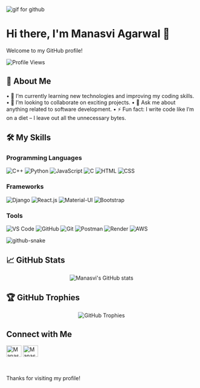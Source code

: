 <img src="https://i.imgur.com/1ZvVkDc.gif" alt="gif for github"></img>

# Hi there, I'm Manasvi Agarwal 👋

Welcome to my GitHub profile!

![Profile Views](https://komarev.com/ghpvc/?username=Manasvi10ag&color=blueviolet)

## 🚀 About Me

•⁠  ⁠🌱 I’m currently learning new technologies and improving my coding skills.
•⁠  ⁠👯 I’m looking to collaborate on exciting projects.
•⁠  ⁠💬 Ask me about anything related to software development.
•⁠  ⁠⚡ Fun fact: I write code like I’m on a diet – I leave out all the unnecessary bytes.

## 🛠 My Skills

<!-- - *Languages*: JavaScript, C++, TypeScript
•⁠  ⁠*Frameworks*: Reactjs, Expressjs, Bootstrap
•⁠  ⁠*Tools*: Git, Github, Docker, Kubernetes, AWS, Postman -->

### Programming Languages  
![C++](https://img.shields.io/badge/C++-00599C?style=for-the-badge&logo=c%2B%2B&logoColor=white)
![Python](https://img.shields.io/badge/Python-3776AB?style=for-the-badge&logo=python&logoColor=white)
![JavaScript](https://img.shields.io/badge/JavaScript-F7DF1E?style=for-the-badge&logo=javascript&logoColor=black)
![C](https://img.shields.io/badge/C-A8B9CC?style=for-the-badge&logo=c&logoColor=white)
![HTML](https://img.shields.io/badge/HTML-E34F26?style=for-the-badge&logo=html5&logoColor=white)
![CSS](https://img.shields.io/badge/CSS-1572B6?style=for-the-badge&logo=css3&logoColor=white)

### Frameworks
![Django](https://img.shields.io/badge/Django-092E20?style=for-the-badge&logo=django&logoColor=white)
![React.js](https://img.shields.io/badge/React.js-61DAFB?style=for-the-badge&logo=react&logoColor=black)
![Material-UI](https://img.shields.io/badge/Material--UI-0081CB?style=for-the-badge&logo=material-ui&logoColor=white)
![Bootstrap](https://img.shields.io/badge/Bootstrap-7952B3?style=for-the-badge&logo=bootstrap&logoColor=white)

### Tools  
![VS Code](https://img.shields.io/badge/VS%20Code-0078D4?style=for-the-badge&logo=visual-studio-code&logoColor=white)
![GitHub](https://img.shields.io/badge/GitHub-181717?style=for-the-badge&logo=github&logoColor=white)
![Git](https://img.shields.io/badge/Git-F05032?style=for-the-badge&logo=git&logoColor=white)
![Postman](https://img.shields.io/badge/Postman-FD602F?style=for-the-badge&logo=postman&logoColor=white)
![Render](https://img.shields.io/badge/Render-46E3B7?style=for-the-badge&logo=render&logoColor=white)
![AWS](https://img.shields.io/badge/AWS-232F3E?style=for-the-badge&logo=amazon-aws&logoColor=white)

<picture>
  <source media="(prefers-color-scheme: dark)" srcset="https://raw.githubusercontent.com/Manasvi10ag/Manasvi10ag/output/github-snake-dark.svg" />
  <source media="(prefers-color-scheme: light)" srcset="https://raw.githubusercontent.com/Manasvi10ag/Manasvi10ag/output/github-snake.svg" />
  <img alt="github-snake" src="https://raw.githubusercontent.com/tobiasmeyhoefer/tobiasmeyhoefer/output/github-snake.svg" />
</picture>

## 📈 GitHub Stats

<p align="center">
  <img src="https://github-readme-stats.vercel.app/api?username=Manasvi10ag&show_icons=true&theme=radical" alt="Manasvi's GitHub stats" />
</p>

## 🏆 GitHub Trophies

<p align="center">
  <img src="https://github-profile-trophy.vercel.app/?username=Manasvi10ag&theme=radical&no-frame=false&column=8&margin-w=15&margin-h=15" alt="GitHub Trophies" />
</p>

<!-- # WanderLust

[Check out the live project here](https://wanderlust-3-6a75.onrender.com) -->

## Connect with Me


<span>
<a href="https://www.linkedin.com/in/manasvi-agarwal-399b27280/" target="blank"><img align="center" src="https://raw.githubusercontent.com/rahuldkjain/github-profile-readme-generator/master/src/images/icons/Social/linked-in-alt.svg" alt="Manasvi Agarwal" height="30" width="40" /></a>
<a href="https://github.com/Manasvi10ag" target="blank"><img align="center" src="https://raw.githubusercontent.com/rahuldkjain/github-profile-readme-generator/master/src/images/icons/Social/github.svg" alt="Manasvi Agarwal" height="30" width="40" /></a>

<br><br>
Thanks for visiting my profile!
